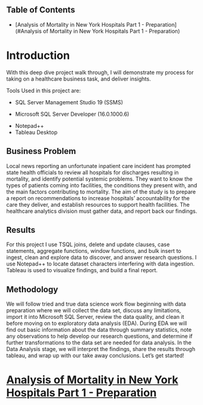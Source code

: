 ## Table of Contents
- [Analysis of Mortality in New York Hospitals Part 1 - Preparation](#Analysis of Mortality in New York Hospitals Part 1 - Preparation)

# Introduction

With this deep dive project walk through, I will demonstrate my process for taking on a healthcare business task, and deliver insights.  

Tools Used in this project are:
-	SQL Server Management Studio	19 (SSMS)
*	Microsoft SQL Server Developer (16.0.1000.6)
+	Notepad++
+	Tableau Desktop

## Business Problem
Local news reporting an unfortunate inpatient care incident has prompted state health officials to review all hospitals for discharges resulting in mortality, and identify potential systemic problems. They want to know the types of patients coming into facilities, the conditions they present with, and the main factors contributing to mortality. The aim of the study is to prepare a report on recommendations to increase hospitals’ accountability for the care they deliver, and establish resources to support health facilities. The healthcare analytics division must gather data, and report back our findings.

## Results

For this project I use TSQL joins, delete and update clauses, case statements, aggregate functions, window functions, and bulk insert to ingest, clean and explore data to discover, and answer research questions. I use Notepad++ to locate dataset characters interfering with data ingestion. Tableau is used to visualize findings, and build a final report.

## Methodology

We will follow tried and true data science work flow beginning with data preparation where we will collect the data set, discuss any limitations, import it into Microsoft SQL Server, review the data quality, and clean it before moving on to exploratory data analysis (EDA). 
During EDA we will find out basic information about the data through summary statistics, note any observations to help develop our research questions, and determine if further transformations to the data set are needed for data analysis. 
In the Data Analysis stage, we will interpret the findings, share the results through tableau, and wrap up with our take away conclusions. Let’s get started!

# [Analysis of Mortality in New York Hospitals Part 1 - Preparation](https://github.com/cgjohnso/New_York_Hospital_Mortality_Analysis/blob/main/SPARC2019_NY_Hospital_Mortality_Analysis_Part1.pdf)
